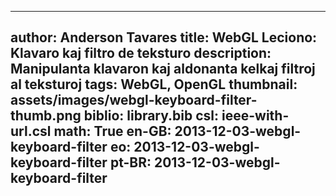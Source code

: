 ------------------------------
author: Anderson Tavares
title: WebGL Leciono: Klavaro kaj filtro de teksturo
description: Manipulanta klavaron kaj aldonanta kelkaj filtroj al teksturoj
tags: WebGL, OpenGL
thumbnail: assets/images/webgl-keyboard-filter-thumb.png
biblio: library.bib
csl: ieee-with-url.csl
math: True
en-GB: 2013-12-03-webgl-keyboard-filter
eo: 2013-12-03-webgl-keyboard-filter
pt-BR: 2013-12-03-webgl-keyboard-filter
------------------------------
